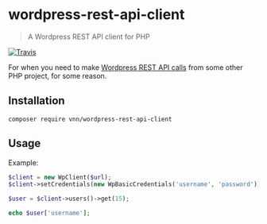 # wordpress-rest-api-client

> A Wordpress REST API client for PHP

[![Travis](https://img.shields.io/travis/varsitynewsnetwork/wordpress-rest-api-client.svg?maxAge=2592000?style=flat-square)](https://travis-ci.org/varsitynewsnetwork/wordpress-rest-api-client)

For when you need to make [Wordpress REST API calls](http://v2.wp-api.org/) from
some other PHP project, for some reason.

## Installation

```text
composer require vnn/wordpress-rest-api-client
```

## Usage

Example:

```php
$client = new WpClient($url);
$client->setCredentials(new WpBasicCredentials('username', 'password'));

$user = $client->users()->get(15);

echo $user['username'];
```
